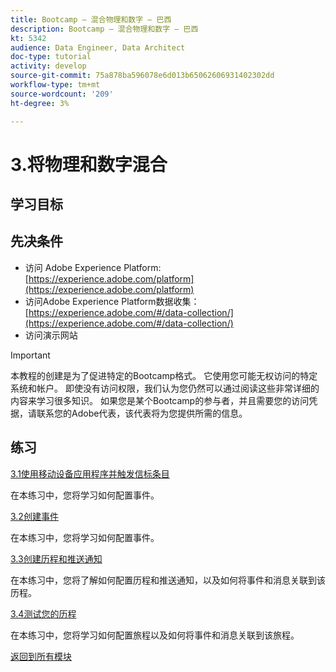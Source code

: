 ```yaml
---
title: Bootcamp — 混合物理和数字 — 巴西
description: Bootcamp — 混合物理和数字 — 巴西
kt: 5342
audience: Data Engineer, Data Architect
doc-type: tutorial
activity: develop
source-git-commit: 75a878ba596078e6d013b65062606931402302dd
workflow-type: tm+mt
source-wordcount: '209'
ht-degree: 3%

---
```


# 3.将物理和数字混合

## 学习目标

## 先决条件

- 访问 Adobe Experience Platform: [https://experience.adobe.com/platform](https://experience.adobe.com/platform)
- 访问Adobe Experience Platform数据收集： [https://experience.adobe.com/#/data-collection/](https://experience.adobe.com/#/data-collection/)
- 访问演示网站

>[!IMPORTANT]
>
>本教程的创建是为了促进特定的Bootcamp格式。 它使用您可能无权访问的特定系统和帐户。 即使没有访问权限，我们认为您仍然可以通过阅读这些非常详细的内容来学习很多知识。 如果您是某个Bootcamp的参与者，并且需要您的访问凭据，请联系您的Adobe代表，该代表将为您提供所需的信息。

## 练习

[3.1使用移动设备应用程序并触发信标条目](./ex1.md)

在本练习中，您将学习如何配置事件。

[3.2创建事件](./ex2.md)

在本练习中，您将学习如何配置事件。

[3.3创建历程和推送通知](./ex3.md)

在本练习中，您将了解如何配置历程和推送通知，以及如何将事件和消息关联到该历程。

[3.4测试您的历程](./ex4.md)

在本练习中，您将学习如何配置旅程以及如何将事件和消息关联到该旅程。

[返回到所有模块](../../overview.md)
